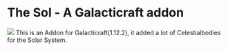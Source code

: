 # The Sol - A Galacticraft addon
[![](http://cf.way2muchnoise.eu/full_extraplanets_downloads.svg)](https://minecraft.curseforge.com/projects/extraplanets)
This is an Addon for Galacticraft(1.12.2), it added a lot of Celestialbodies for the Solar System.
